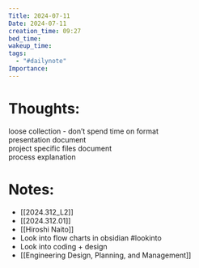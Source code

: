 ```yaml
---
Title: 2024-07-11
Date: 2024-07-11
creation_time: 09:27
bed_time: 
wakeup_time: 
tags:
  - "#dailynote"
Importance:
---
```

# Thoughts:

loose collection - don’t spend time on format  
presentation document  
project specific files document  
process explanation

# Notes:
- [[2024.312_L2]]
- [[2024.312.01]]
- [[Hiroshi Naito]]
- Look into flow charts in obsidian #lookinto 
- Look into coding + design 
- [[Engineering Design, Planning, and Management]]